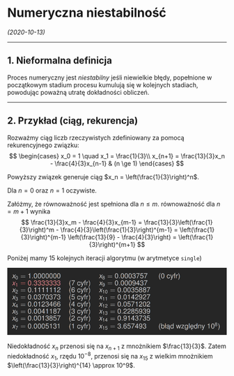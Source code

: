 # Numeryczna niestabilność

*(2020-10-13)*

---

## 1. Nieformalna definicja

Proces numeryczny jest *niestabilny* jeśli niewielkie błędy, popełnione w początkowym stadium procesu kumulują się w kolejnych stadiach, powodując poważną utratę dokładności obliczeń.

---

## 2. Przykład (ciąg, rekurencja)

Rozważmy ciąg liczb rzeczywistych zdefiniowany za pomocą rekurencyjnego związku:
$$
\begin{cases}
    x_0 = 1 \quad x_1 = \frac{1}{3}\\
    x_{n+1} = \frac{13}{3}x_n - \frac{4}{3}x_{n-1} & (n \ge 1)
\end{cases}
$$

Powyższy związek generuje ciąg $x_n = \left(\frac{1}{3}\right)^n$.

Dla $n = 0$ oraz $n = 1$ oczywiste.

Załóżmy, że równoważność jest spełniona dla $n \le m$. równoważność dla $n = m+1$ wynika
$$
\frac{13}{3}x_m - \frac{4}{3}x_{m-1} = \frac{13}{3}\left(\frac{1}{3}\right)^m - \frac{4}{3}\left(\frac{1}{3}\right)^{m-1} = \left(\frac{1}{3}\right)^{m-1} \left(\frac{13}{9} - \frac{4}{3}\right) = \left(\frac{1}{3}\right)^{m+1}
$$

Poniżej mamy 15 kolejnych iteracji algorytmu (w arytmetyce `single`)

![](numeryczna-niestabilność-przykład.png)

Niedokładność $x_n$ przenosi się na $x_{n+1}$ z mnożnikiem $\frac{13}{3}$. Zatem niedokładność $x_1$, rzędu $10^{-8}$, przenosi się na $x_{15}$ z wielkim mnożnikiem $\left(\frac{13}{3}\right)^{14} \approx 10^9$.
